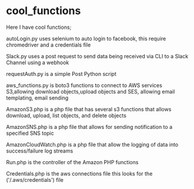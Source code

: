 # cool_functions
Here I have cool functions;


autoLogin.py uses selenium to auto login to facebook, this require chromedriver and a credentials file


Slack.py uses a post request to send data being received via CLI to a Slack Channel using a webhook


requestAuth.py is a simple Post Python script


aws_functions.py is boto3 functions to connect to AWS services S3,allowing download objects,upload objects and  SES, allowing email templating, email sending


AmazonS3.php is a php file that has several s3 functions that allows download, upload, list objects, and delete objects


AmazonSNS.php is a php file that allows for sending notification to a specified SNS topic


AmazonCloudWatch.php is a php file that allow the logging of data into success/failure log streams


Run.php is the controller of the Amazon PHP functions 


Credentials.php is the aws connections file this looks for the ('/.aws/credentials') file


